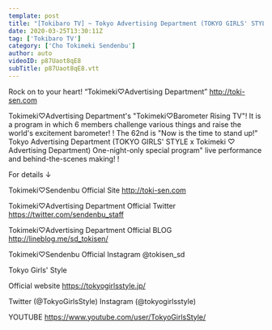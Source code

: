 ```yaml
---
template: post
title: "[Tokibaro TV] ~ Tokyo Advertising Department (TOKYO GIRLS' STYLE x Tokimeki♡ Advertising Department) Special Live Edition ~ Tokimeki♡ Barometer Rise TV ep62"
date: 2020-03-25T13:30:11Z
tag: ['Tokibaro TV']
category: ['Cho Tokimeki Sendenbu']
author: auto 
videoID: p87Uaot8qE8
subTitle: p87Uaot8qE8.vtt
---
```

Rock on to your heart! “Tokimeki♡Advertising Department” http://toki-sen.com

Tokimeki♡Advertising Department's "Tokimeki♡Barometer Rising TV"!
It is a program in which 6 members challenge various things and raise the world's excitement barometer! !
The 62nd is "Now is the time to stand up!" Tokyo Advertising Department (TOKYO GIRLS' STYLE x Tokimeki ♡ Advertising Department) One-night-only special program" live performance and behind-the-scenes making! !

For details ↓

Tokimeki♡Sendenbu Official Site
http://toki-sen.com

Tokimeki♡Advertising Department Official Twitter
https://twitter.com/sendenbu_staff

Tokimeki♡Advertising Department Official BLOG
http://lineblog.me/sd_tokisen/

Tokimeki♡Sendenbu Official
Instagram @tokisen_sd

Tokyo Girls' Style

Official website
https://tokyogirlsstyle.jp/

Twitter (@TokyoGirlsStyle)
Instagram (@tokyogirlsstyle)

YOUTUBE
https://www.youtube.com/user/TokyoGirlsStyle/